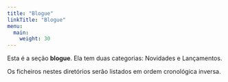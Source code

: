 ```yaml
---
title: "Blogue"
linkTitle: "Blogue"
menu:
  main:
    weight: 30
---
```



Esta é a seção **blogue**. Ela tem duas categorias: Novidades e Lançamentos.

Os ficheiros nestes diretórios serão listados em ordem cronológica inversa.

